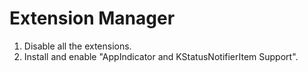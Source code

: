 # Extension Manager

1. Disable all the extensions.
2. Install and enable "AppIndicator and KStatusNotifierItem Support".
